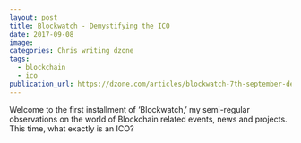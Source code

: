```yaml
---
layout: post
title: Blockwatch - Demystifying the ICO
date: 2017-09-08
image:
categories: Chris writing dzone
tags:
  - blockchain
  - ico
publication_url: https://dzone.com/articles/blockwatch-7th-september-demystifying-the-ico
---
```


Welcome to the first installment of ‘Blockwatch,’ my semi-regular observations on the world of Blockchain related events, news and projects. This time, what exactly is an ICO?
